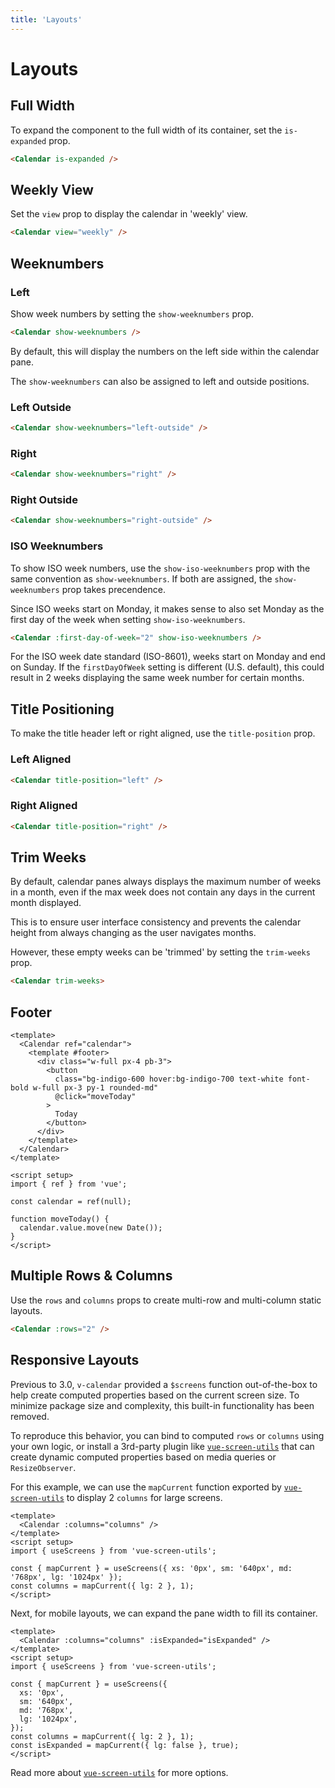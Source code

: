 ```yaml
---
title: 'Layouts'
---
```


# Layouts

## Full Width

To expand the component to the full width of its container, set the `is-expanded` prop.

<Example>
  <Calendar is-expanded/>
</Example>

```html
<Calendar is-expanded />
```

## Weekly View

Set the `view` prop to display the calendar in 'weekly' view.

<Example centered>
  <Calendar view="weekly" />
</Example>

```html
<Calendar view="weekly" />
```

## Weeknumbers

### Left

Show week numbers by setting the `show-weeknumbers` prop.

<Example centered>
  <Calendar show-weeknumbers />
</Example>

```html
<Calendar show-weeknumbers />
```

By default, this will display the numbers on the left side within the calendar pane.

The `show-weeknumbers` can also be assigned to left and outside positions.

### Left Outside

<Example centered>
  <Calendar show-weeknumbers="left-outside" />
</Example>

```html
<Calendar show-weeknumbers="left-outside" />
```

### Right

<Example centered>
  <Calendar show-weeknumbers="right" />
</Example>

```html
<Calendar show-weeknumbers="right" />
```

### Right Outside

<Example centered>
  <Calendar show-weeknumbers="right-outside" />
</Example>

```html
<Calendar show-weeknumbers="right-outside" />
```

### ISO Weeknumbers

To show ISO week numbers, use the `show-iso-weeknumbers` prop with the same convention as `show-weeknumbers`. If both are assigned, the `show-weeknumbers` prop takes precendence.

Since ISO weeks start on Monday, it makes sense to also set Monday as the first day of the week when setting `show-iso-weeknumbers`.

<Example centered>
  <Calendar :first-day-of-week="2" show-iso-weeknumbers />
</Example>

```html
<Calendar :first-day-of-week="2" show-iso-weeknumbers />
```

<BaseAlert warning>

For the ISO week date standard (ISO-8601), weeks start on Monday and end on Sunday. If the `firstDayOfWeek` setting is different (U.S. default), this could result in 2 weeks displaying the same week number for certain months.
</BaseAlert>

## Title Positioning

To make the title header left or right aligned, use the `title-position` prop.

### Left Aligned

<Example centered>
  <Calendar title-position="left" />
</Example>

```html
<Calendar title-position="left" />
```

### Right Aligned

<Example centered>
  <Calendar title-position="right" />
</Example>

```html
<Calendar title-position="right" />
```

## Trim Weeks

By default, calendar panes always displays the maximum number of weeks in a month, even if the max week does not contain any days in the current month displayed.

This is to ensure user interface consistency and prevents the calendar height from always changing as the user navigates months.

However, these empty weeks can be 'trimmed' by setting the `trim-weeks` prop.

<Example centered>
  <Calendar trim-weeks />
</Example>

```html
<Calendar trim-weeks>
```

## Footer

<Example centered>
  <LayoutsFooter />
</Example>

```vue
<template>
  <Calendar ref="calendar">
    <template #footer>
      <div class="w-full px-4 pb-3">
        <button
          class="bg-indigo-600 hover:bg-indigo-700 text-white font-bold w-full px-3 py-1 rounded-md"
          @click="moveToday"
        >
          Today
        </button>
      </div>
    </template>
  </Calendar>
</template>

<script setup>
import { ref } from 'vue';

const calendar = ref(null);

function moveToday() {
  calendar.value.move(new Date());
}
</script>
```

## Multiple Rows & Columns

Use the `rows` and `columns` props to create multi-row and multi-column static layouts.

<Example centered>
  <Calendar :rows="2"/>
</Example>

```html
<Calendar :rows="2" />
```

## Responsive Layouts

Previous to 3.0, `v-calendar` provided a `$screens` function out-of-the-box to help create computed properties based on the current screen size. To minimize package size and complexity, this built-in functionality has been removed.

To reproduce this behavior, you can bind to computed `rows` or `columns` using your own logic, or install a 3rd-party plugin like [`vue-screen-utils`](https://github.com/nathanreyes/vue-screen-utils) that can create dynamic computed properties based on media queries or `ResizeObserver`.

For this example, we can use the `mapCurrent` function exported by [`vue-screen-utils`](https://github.com/nathanreyes/vue-screen-utils) to display 2 `columns` for large screens.

<Example centered>
  <LayoutsResponsive />
</Example>

```vue
<template>
  <Calendar :columns="columns" />
</template>
<script setup>
import { useScreens } from 'vue-screen-utils';

const { mapCurrent } = useScreens({ xs: '0px', sm: '640px', md: '768px', lg: '1024px' });
const columns = mapCurrent({ lg: 2 }, 1);
</script>
```

Next, for mobile layouts, we can expand the pane width to fill its container.

<Example centered>
  <LayoutsResponsiveExpanded />
</Example>

```vue
<template>
  <Calendar :columns="columns" :isExpanded="isExpanded" />
</template>
<script setup>
import { useScreens } from 'vue-screen-utils';

const { mapCurrent } = useScreens({
  xs: '0px',
  sm: '640px',
  md: '768px',
  lg: '1024px',
});
const columns = mapCurrent({ lg: 2 }, 1);
const isExpanded = mapCurrent({ lg: false }, true);
</script>
```

Read more about [`vue-screen-utils`](https://github.com/nathanreyes/vue-screen-utils) for more options.